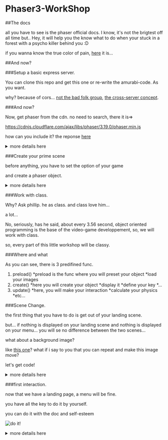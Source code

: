 # Phaser3-WorkShop

##The docs

all you have to see is the phaser official docs.
I know, it's not the brigtest off all time but.. 
Hey, it will help you the know what to do when your stuck in a forest with a psycho killer behind you :D

if you wanna know the true color of pain, [here](https://phaser.io/) it is...

##And now?

###Setup a basic express server. 

You can clone this repo and get this one or re-write the amurabi-code.
As you want.

why? because of cors... [not the bad folk group](https://www.youtube.com/watch?v=vzerbXFwGCE), [the cross-server concept](https://www.google.com/search?q=cors&rlz=1C1CHBF_frBE877BE877&oq=cors&aqs=chrome.0.69i59l3j0l5.807j0j4&sourceid=chrome&ie=UTF-8).

###And now?

Now, get phaser from the cdn.
no need to search, there it is=>

https://cdnjs.cloudflare.com/ajax/libs/phaser/3.19.0/phaser.min.js

how can you include it? 
the reponse [here](https://sd.keepcalms.com/i/keep-calm-and-read-the-fucking-manual-2.png)

<details>
 <summary>more details here</summary>
 HAHAHAHAHA. GOTCHA.

 No, seriously, you can include it like any javascript frontend library whit a script tag.
</details>

###Create your prime scene

before anything, you have to set the option of your game

and create a phaser object.

<details>
 <summary>more details here</summary>

in a index.js file=>
```javascript
 var config = {
    type: Phaser.AUTO,
    width: 800,
    height: 600,
    physics: {
        default: 'arcade',
        arcade: {
            gravity: { y: 0, x: 0 }
        }
    },
    scene: [LandingScene]
};

const game = new Phaser.Game(config);
``` 

in another js file.
(don't forget to add it to your HTML file)

```javascript
class LandingScene extends Phaser.Scene{
    constructor() {
        super("LandingScene");
    }

    preload (){
    }

    create (){
    }

    update(){
    }
}
``` 
</details>

###Work with class. 

Why?
Ask phillip.
he as class. 
and class love him... 

a lot...

No, seriously, has he said, about every 3.56 second, object oriented programming is the base of the video-game developpement, so, we will work with class.

so, every part of this little workshop will be classy.

###Where and what 

As you can see, there is 3 predifined func.

1. preload()
        *preload is the func where you will preset your object
        *load your images
2. create()
        *here you will create your object 
        *display it
        *define your key
        *...
3. update()
        *here, you will make your interaction
        *calculate your physics
        *etc...

###Scene Change. 

the first thing that you have to do is get out of your landing scene.

but... if nothing is displayed on your landing scene and nothing is displayed on your menu... you will se no difference between the two scenes... 

what about a background image? 

like [this one](./asset/background.jpg)?
what if i say to you that you can repeat and make this image move? 

let's get code!

<details>
 <summary>more details here</summary>

```javascript
preload (){
        this.width =  this.sys.game.canvas.width
        this.height =  this.sys.game.canvas.height;
        this.load.image("Bg",`./asset/SpaceBackGround.jpg`);

    }

    create (){
        this.background = this.add.tileSprite(400,300,800,600,"Bg").setDisplaySize(this.width, this.height);
        this.movingBackground = this.add.tileSprite(400, 300, 800, 600, "Bg");
        this.movingBackground.alpha = 0.5;


        this.add.text(320,280,"Landing").setColor("rgba(255,255,255,1)").setBackgroundColor("rgba(0,0,0,0.4)");
        this.add.text(320,300,"Press Enter",).setColor("rgba(255,255,255,1)").setBackgroundColor("rgba(0,0,0,0.4)");

        this.input.keyboard.on("keyup",(evt)=>{
            console.log(evt.code);
            if(evt.code == "Enter"){
                this.scene.start("MenuScene");
            }
        });
    }

    update(){
        this.movingBackground.tilePositionX += 0.1;
        this.movingBackground.tilePositionY += 0.1;
        
        this.background.tilePositionX += 0.3;
        this.background.tilePositionY += 0.3;
    }

}
```
</details>

###first interaction.

now that we have a landing page, a menu will be fine.

you have all the key to do it by yourself.

you can do it with the doc and self-esteem

![do it!](https://images.genius.com/2b790e48bcd9779bce4dc5bc74a01118.563x1000x1.png "do it!")

<details>
 <summary>more details here</summary>

do not forget, a new js file to include to the html file 

```javascript
class MenuScene extends Phaser.Scene{
    constructor() {
        super({key: "MenuScene"});
    }

    preload (){
        this.width =  this.sys.game.canvas.width
        this.height =  this.sys.game.canvas.height;
    }
    create (){

        this.background = this.add.tileSprite(400,300,800,600,"Bg").setDisplaySize(this.width, this.height);
        this.movingBackground = this.add.tileSprite(400, 300, 800, 600, "Bg");
        this.movingBackground.alpha = 0.5;

        let start = this.add.text(100,100,"Start").setColor("rgba(255,255,255,1)").setBackgroundColor("rgba(0,0,0,0.4)");;
        start.setInteractive();
        start.on('pointerover', () => {
            start.setText("Go ahead buddy!"); 
        });

        start.on('pointerdown', () => {
            start.setText("You can always stop now!"); 
        });
        
        start.on('pointerup', () => {
            this.scene.start("GameScene"); 
        });
        
        start.on('pointerout', () => {
            start.setText("Start"); 
        });

        let option = this.add.text(100,200,"Option").setColor("rgba(255,255,255,1)").setBackgroundColor("rgba(0,0,0,0.4)");;
        option.setInteractive();
        
        let quitGame = this.add.text(100,300,"Quit").setColor("rgba(255,255,255,1)").setBackgroundColor("rgba(0,0,0,0.4)");;
        quitGame.setInteractive();
        quitGame.on('pointerover', () => {
            quitGame.setText("Why???!!??"); 
        });

        quitGame.on('pointerdown', () => {
            quitGame.setText("don't leave me! i'm afraid of the dark"); 
        });
        
        quitGame.on('pointerup', () => {
            this.sys.game.destroy(true);    
        });
        
        quitGame.on('pointerout', () => {
            quitGame.setText("Quit"); 
        });

    }
    update(){
        this.movingBackground.tilePositionX += 0.1;
        this.movingBackground.tilePositionY += 0.1;
        
        this.background.tilePositionX += 0.3;
        this.background.tilePositionY += 0.3;
    }
}
```
</details>


